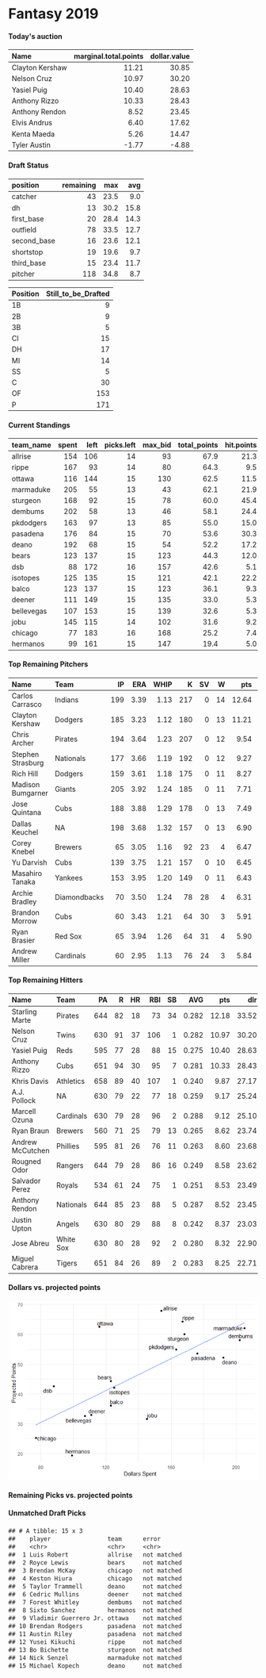 Fantasy 2019
================

#### Today's auction

| Name            |  marginal.total.points|  dollar.value|
|:----------------|----------------------:|-------------:|
| Clayton Kershaw |                  11.21|         30.85|
| Nelson Cruz     |                  10.97|         30.20|
| Yasiel Puig     |                  10.40|         28.63|
| Anthony Rizzo   |                  10.33|         28.43|
| Anthony Rendon  |                   8.52|         23.45|
| Elvis Andrus    |                   6.40|         17.62|
| Kenta Maeda     |                   5.26|         14.47|
| Tyler Austin    |                  -1.77|         -4.88|

#### Draft Status

| position     |  remaining|   max|   avg|
|:-------------|----------:|-----:|-----:|
| catcher      |         43|  23.5|   9.0|
| dh           |         13|  30.2|  15.8|
| first\_base  |         20|  28.4|  14.3|
| outfield     |         78|  33.5|  12.7|
| second\_base |         16|  23.6|  12.1|
| shortstop    |         19|  19.6|   9.7|
| third\_base  |         15|  23.4|  11.7|
| pitcher      |        118|  34.8|   8.7|

| Position |  Still\_to\_be\_Drafted|
|:---------|-----------------------:|
| 1B       |                       9|
| 2B       |                       9|
| 3B       |                       5|
| CI       |                      15|
| DH       |                      17|
| MI       |                      14|
| SS       |                       5|
| C        |                      30|
| OF       |                     153|
| P        |                     171|

#### Current Standings

| team\_name |  spent|  left|  picks.left|  max\_bid|  total\_points|  hit.points|  pitch.points|
|:-----------|------:|-----:|-----------:|---------:|--------------:|-----------:|-------------:|
| allrise    |    154|   106|          14|        93|           67.9|        21.3|          46.6|
| rippe      |    167|    93|          14|        80|           64.3|         9.5|          54.8|
| ottawa     |    116|   144|          15|       130|           62.5|        11.5|          51.0|
| marmaduke  |    205|    55|          13|        43|           62.1|        21.9|          40.2|
| sturgeon   |    168|    92|          15|        78|           60.0|        45.4|          14.6|
| dembums    |    202|    58|          13|        46|           58.1|        24.4|          33.7|
| pkdodgers  |    163|    97|          13|        85|           55.0|        15.0|          40.0|
| pasadena   |    176|    84|          15|        70|           53.6|        30.3|          23.3|
| deano      |    192|    68|          15|        54|           52.2|        17.2|          35.0|
| bears      |    123|   137|          15|       123|           44.3|        12.0|          32.3|
| dsb        |     88|   172|          16|       157|           42.6|         5.1|          37.5|
| isotopes   |    125|   135|          15|       121|           42.1|        22.2|          19.9|
| balco      |    123|   137|          15|       123|           36.1|         9.3|          26.8|
| deener     |    111|   149|          15|       135|           33.0|         5.3|          27.7|
| bellevegas |    107|   153|          15|       139|           32.6|         5.3|          27.3|
| jobu       |    145|   115|          14|       102|           31.6|         9.2|          22.4|
| chicago    |     77|   183|          16|       168|           25.2|         7.4|          17.8|
| hermanos   |     99|   161|          15|       147|           19.4|         5.0|          14.4|

#### Top Remaining Pitchers

| Name              | Team         |   IP|   ERA|  WHIP|    K|   SV|    W|    pts|    dlr|
|:------------------|:-------------|----:|-----:|-----:|----:|----:|----:|------:|------:|
| Carlos Carrasco   | Indians      |  199|  3.39|  1.13|  217|    0|   14|  12.64|  34.81|
| Clayton Kershaw   | Dodgers      |  185|  3.23|  1.12|  180|    0|   13|  11.21|  30.85|
| Chris Archer      | Pirates      |  194|  3.64|  1.23|  207|    0|   12|   9.54|  26.27|
| Stephen Strasburg | Nationals    |  177|  3.66|  1.19|  192|    0|   12|   9.27|  25.51|
| Rich Hill         | Dodgers      |  159|  3.61|  1.18|  175|    0|   11|   8.27|  22.78|
| Madison Bumgarner | Giants       |  205|  3.92|  1.24|  185|    0|   11|   7.71|  21.22|
| Jose Quintana     | Cubs         |  188|  3.88|  1.29|  178|    0|   13|   7.49|  20.62|
| Dallas Keuchel    | NA           |  198|  3.68|  1.32|  157|    0|   13|   6.90|  19.01|
| Corey Knebel      | Brewers      |   65|  3.05|  1.16|   92|   23|    4|   6.47|  17.82|
| Yu Darvish        | Cubs         |  139|  3.75|  1.21|  157|    0|   10|   6.45|  17.77|
| Masahiro Tanaka   | Yankees      |  153|  3.95|  1.20|  149|    0|   11|   6.43|  17.70|
| Archie Bradley    | Diamondbacks |   70|  3.50|  1.24|   78|   28|    4|   6.31|  17.37|
| Brandon Morrow    | Cubs         |   60|  3.43|  1.21|   64|   30|    3|   5.91|  16.26|
| Ryan Brasier      | Red Sox      |   65|  3.94|  1.26|   64|   31|    4|   5.90|  16.24|
| Andrew Miller     | Cardinals    |   60|  2.95|  1.13|   76|   24|    3|   5.84|  16.08|

#### Top Remaining Hitters

| Name             | Team      |   PA|    R|   HR|  RBI|   SB|    AVG|    pts|    dlr|
|:-----------------|:----------|----:|----:|----:|----:|----:|------:|------:|------:|
| Starling Marte   | Pirates   |  644|   82|   18|   73|   34|  0.282|  12.18|  33.52|
| Nelson Cruz      | Twins     |  630|   91|   37|  106|    1|  0.282|  10.97|  30.20|
| Yasiel Puig      | Reds      |  595|   77|   28|   88|   15|  0.275|  10.40|  28.63|
| Anthony Rizzo    | Cubs      |  651|   94|   30|   95|    7|  0.281|  10.33|  28.43|
| Khris Davis      | Athletics |  658|   89|   40|  107|    1|  0.240|   9.87|  27.17|
| A.J. Pollock     | NA        |  630|   79|   22|   77|   18|  0.259|   9.17|  25.24|
| Marcell Ozuna    | Cardinals |  630|   79|   28|   96|    2|  0.288|   9.12|  25.10|
| Ryan Braun       | Brewers   |  560|   71|   25|   79|   13|  0.265|   8.62|  23.74|
| Andrew McCutchen | Phillies  |  595|   81|   26|   76|   11|  0.263|   8.60|  23.68|
| Rougned Odor     | Rangers   |  644|   79|   28|   86|   16|  0.249|   8.58|  23.62|
| Salvador Perez   | Royals    |  534|   61|   24|   75|    1|  0.251|   8.53|  23.49|
| Anthony Rendon   | Nationals |  644|   85|   23|   88|    5|  0.287|   8.52|  23.45|
| Justin Upton     | Angels    |  630|   80|   29|   88|    8|  0.242|   8.37|  23.03|
| Jose Abreu       | White Sox |  630|   80|   28|   92|    2|  0.280|   8.32|  22.90|
| Miguel Cabrera   | Tigers    |  651|   84|   26|   89|    2|  0.283|   8.25|  22.71|

#### Dollars vs. projected points

![](draftguide_files/figure-markdown_github/unnamed-chunk-8-1.png)

#### Remaining Picks vs. projected points

#### Unmatched Draft Picks

    ## # A tibble: 15 x 3
    ##    player                team      error      
    ##    <chr>                 <chr>     <chr>      
    ##  1 Luis Robert           allrise   not matched
    ##  2 Royce Lewis           bears     not matched
    ##  3 Brendan McKay         chicago   not matched
    ##  4 Keston Hiura          chicago   not matched
    ##  5 Taylor Trammell       deano     not matched
    ##  6 Cedric Mullins        deener    not matched
    ##  7 Forest Whitley        dembums   not matched
    ##  8 Sixto Sanchez         hermanos  not matched
    ##  9 Vladimir Guerrero Jr. ottawa    not matched
    ## 10 Brendan Rodgers       pasadena  not matched
    ## 11 Austin Riley          pasadena  not matched
    ## 12 Yusei Kikuchi         rippe     not matched
    ## 13 Bo Bichette           sturgeon  not matched
    ## 14 Nick Senzel           marmaduke not matched
    ## 15 Michael Kopech        deano     not matched
